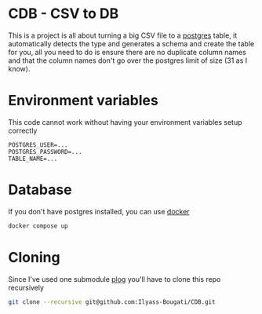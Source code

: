# CDB - CSV to DB
This is a project is all about turning a big CSV file to a [postgres](https://www.postgresql.org/) table, it automatically detects the type and generates a schema and create the table for you, all you need to do is ensure there are no duplicate column names and that the column names don't go over the postgres limit of size (31 as I know).

# Environment variables
This code cannot work without having your environment variables setup correctly
```env
POSTGRES_USER=...
POSTGRES_PASSWORD=...
TABLE_NAME=...
```

# Database
If you don't have postgres installed, you can use [docker](https://www.docker.com/)
```bash
docker compose up
```

# Cloning
Since I've used one submodule [plog](https://github.com/Ilyass-Bougati/plog) you'll have to clone this repo recursively
```bash
git clone --recursive git@github.com:Ilyass-Bougati/CDB.git
```